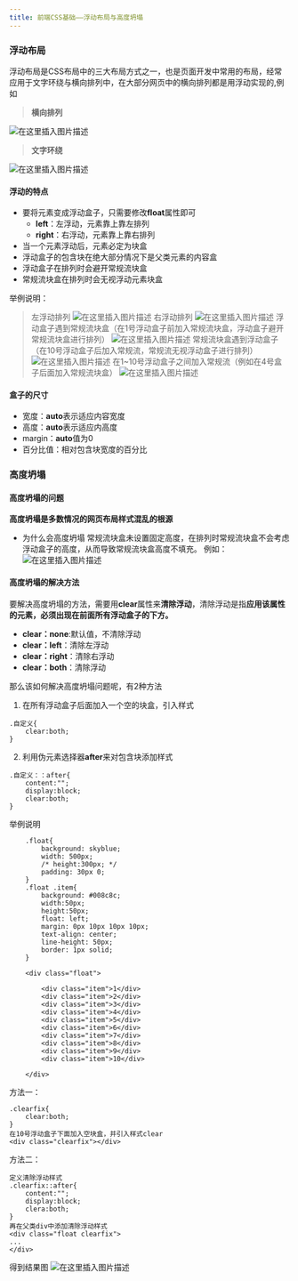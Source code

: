 ```yaml
---
title: 前端CSS基础——浮动布局与高度坍塌
---
```

### 浮动布局
浮动布局是CSS布局中的三大布局方式之一，也是页面开发中常用的布局，经常应用于文字环绕与横向排列中，在大部分网页中的横向排列都是用浮动实现的,例如

> **横向排列**

![在这里插入图片描述](https://img-blog.csdnimg.cn/20200411223954642.png?x-oss-process=image/watermark,type_ZmFuZ3poZW5naGVpdGk,shadow_10,text_aHR0cHM6Ly9ibG9nLmNzZG4ubmV0L3dlaXhpbl80NDkwOTY4Mw==,size_16,color_FFFFFF,t_70)
> **文字环绕**

![在这里插入图片描述](https://img-blog.csdnimg.cn/20200411224156405.png)

#### 浮动的特点

 - 要将元素变成浮动盒子，只需要修改**float**属性即可
	 - **left**：左浮动，元素靠上靠左排列
	 - **right**：右浮动，元素靠上靠右排列
 - 当一个元素浮动后，元素必定为块盒
 - 浮动盒子的包含块在绝大部分情况下是父类元素的内容盒
 - 浮动盒子在排列时会避开常规流块盒
 - 常规流块盒在排列时会无视浮动元素块盒

举例说明：

> 左浮动排列
![在这里插入图片描述](https://img-blog.csdnimg.cn/20200411230307447.png?x-oss-process=image/watermark,type_ZmFuZ3poZW5naGVpdGk,shadow_10,text_aHR0cHM6Ly9ibG9nLmNzZG4ubmV0L3dlaXhpbl80NDkwOTY4Mw==,size_16,color_FFFFFF,t_70)
右浮动排列
![在这里插入图片描述](https://img-blog.csdnimg.cn/20200411230336212.png?x-oss-process=image/watermark,type_ZmFuZ3poZW5naGVpdGk,shadow_10,text_aHR0cHM6Ly9ibG9nLmNzZG4ubmV0L3dlaXhpbl80NDkwOTY4Mw==,size_16,color_FFFFFF,t_70)
浮动盒子遇到常规流块盒（在1号浮动盒子前加入常规流块盒，浮动盒子避开常规流块盒进行排列）
![在这里插入图片描述](https://img-blog.csdnimg.cn/20200411230642788.png?x-oss-process=image/watermark,type_ZmFuZ3poZW5naGVpdGk,shadow_10,text_aHR0cHM6Ly9ibG9nLmNzZG4ubmV0L3dlaXhpbl80NDkwOTY4Mw==,size_16,color_FFFFFF,t_70)
常规流块盒遇到浮动盒子（在10号浮动盒子后加入常规流，常规流无视浮动盒子进行排列）
![在这里插入图片描述](https://img-blog.csdnimg.cn/20200411230754930.png?x-oss-process=image/watermark,type_ZmFuZ3poZW5naGVpdGk,shadow_10,text_aHR0cHM6Ly9ibG9nLmNzZG4ubmV0L3dlaXhpbl80NDkwOTY4Mw==,size_16,color_FFFFFF,t_70)
在1~10号浮动盒子之间加入常规流（例如在4号盒子后面加入常规流块盒）
![在这里插入图片描述](https://img-blog.csdnimg.cn/2020041123091892.png?x-oss-process=image/watermark,type_ZmFuZ3poZW5naGVpdGk,shadow_10,text_aHR0cHM6Ly9ibG9nLmNzZG4ubmV0L3dlaXhpbl80NDkwOTY4Mw==,size_16,color_FFFFFF,t_70)



#### 盒子的尺寸

 - 宽度：**auto**表示适应内容宽度
 - 高度：**auto**表示适应内高度
 - margin：**auto**值为0
 - 百分比值：相对包含块宽度的百分比

### 高度坍塌
#### 高度坍塌的问题
**高度坍塌是多数情况的网页布局样式混乱的根源**
 -  为什么会高度坍塌
 常规流块盒未设置固定高度，在排列时常规流块盒不会考虑浮动盒子的高度，从而导致常规流块盒高度不填充。
 例如：![在这里插入图片描述](https://img-blog.csdnimg.cn/20200411231830893.png?x-oss-process=image/watermark,type_ZmFuZ3poZW5naGVpdGk,shadow_10,text_aHR0cHM6Ly9ibG9nLmNzZG4ubmV0L3dlaXhpbl80NDkwOTY4Mw==,size_16,color_FFFFFF,t_70)
 
#### 高度坍塌的解决方法
要解决高度坍塌的方法，需要用**clear**属性来**清除浮动**，清除浮动是指**应用该属性的元素，必须出现在前面所有浮动盒子的下方。**
 - **clear：none**:默认值，不清除浮动
 - **clear：left**：清除左浮动
 - **clear：right**：清除右浮动
 - **clear：both**：清除浮动

那么该如何解决高度坍塌问题呢，有2种方法

 1. 在所有浮动盒子后面加入一个空的块盒，引入样式

```
.自定义{
	clear:both;
}
```

2. 利用伪元素选择器**after**来对包含块添加样式

```
.自定义：：after{
	content:"";
	display:block;
	clear:both;
}
```
举例说明

```
	.float{
        background: skyblue;
        width: 500px;
        /* height:300px; */
        padding: 30px 0;
    }
    .float .item{
        background: #008c8c;
        width:50px;
        height:50px;
        float: left;
        margin: 0px 10px 10px 10px;
        text-align: center;
        line-height: 50px;
        border: 1px solid;
    }
    
	<div class="float">
        
        <div class="item">1</div>
        <div class="item">2</div>
        <div class="item">3</div>
        <div class="item">4</div>
        <div class="item">5</div>
        <div class="item">6</div>
        <div class="item">7</div>
        <div class="item">8</div>
        <div class="item">9</div>
        <div class="item">10</div>
        
    </div>
```
方法一：

```
.clearfix{
	clear:both;
}
在10号浮动盒子下面加入空块盒，并引入样式clear
<div class="clearfix"></div>
```

方法二：

```
定义清除浮动样式
.clearfix::after{
	content:"";
	display:block;
	clera:both;
}
再在父类div中添加清除浮动样式
<div class="float clearfix">
...
</div>
```
得到结果图
![在这里插入图片描述](https://img-blog.csdnimg.cn/20200411234521691.png?x-oss-process=image/watermark,type_ZmFuZ3poZW5naGVpdGk,shadow_10,text_aHR0cHM6Ly9ibG9nLmNzZG4ubmV0L3dlaXhpbl80NDkwOTY4Mw==,size_16,color_FFFFFF,t_70)